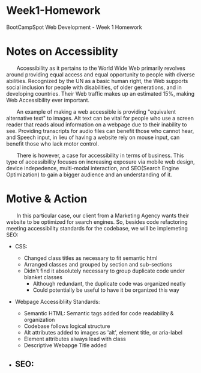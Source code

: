 # Week1-Homework
BootCampSpot Web Development - Week 1 Homework

# Notes on Accessiblity
&nbsp;&nbsp;&nbsp;&nbsp;&nbsp;&nbsp; Accessibility as it pertains to the World Wide Web primarily revolves around providing 
equal access and equal opportunity to people with diverse abilities. Recognized by the
UN as a basic human right, the Web supports social inclusion for people with disabilities,
of older generations, and in developing countries. Their Web traffic makes up an estimated
15%, making Web Accessibility ever important.

&nbsp;&nbsp;&nbsp;&nbsp;&nbsp;&nbsp; An example of making a web accessible is providing "equivalent alternative text" to images.
Alt text can be vital for people who use a screen reader that reads aloud information on 
a webpage due to their inability to see. Providing transcripts for audio files can benefit
those who cannot hear, and Speech input, in lieu of having a website rely on mouse
input, can benefit those who lack motor control.

&nbsp;&nbsp;&nbsp;&nbsp;&nbsp;&nbsp; There is however, a case for accessibility in terms of business. This type of accessibility
focuses on increasing exposure via mobile web design, device indepedence, multi-modal 
interaction, and SEO(Search Engine Optimization) to gain a bigger audience and an
understanding of it.

# Motive & Action
&nbsp;&nbsp;&nbsp;&nbsp;&nbsp;&nbsp; In this particular case, our client from a Marketing Agency wants their website to be 
optimized for search engines. So, besides code refactoring meeting accessibility
standards for the codebase, we will be implemeting SEO:

* CSS:
    - Changed class titles as necessary to fit semantic html
    - Arranged classes and grouped by section and sub-sections
    - Didn't find it absolutely necessary to group duplicate code under blanket classes
        - Although redundant, the duplicate code was organized neatly
        - Could potentially be useful to have it be organized this way

* Webpage Accessibliity Standards:
    - Semantic HTML: Semantic tags added for code readability & organization
    - Codebase follows logical structure
    - Alt attributes added to images as 'alt', element title, or aria-label
    - Element attributes always lead with class
    - Descriptive Webapge Title added

* SEO:
    - 